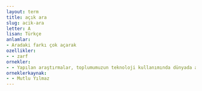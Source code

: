 ```yaml
---
layout: term
title: açık ara
slug: acik-ara
letter: A
lisan: Türkçe
anlamlar:
- Aradaki farkı çok açarak
ozellikler:
- - zarf
ornekler:
- - Yapılan araştırmalar, toplumumuzun teknoloji kullanımında dünyada açık ara önde olduğunu gösteriyor.
orneklerkaynak:
- - Mutlu Yılmaz
---
```


